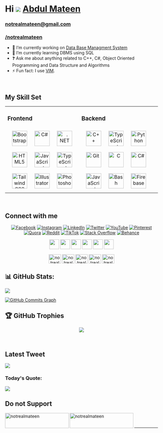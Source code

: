 # Hi ![](https://user-images.githubusercontent.com/18350557/176309783-0785949b-9127-417c-8b55-ab5a4333674e.gif) [Abdul Mateen](https://www.instagram.com/notrealmateen/)
### notrealmateen@gmail.com 
### [/notrealmateen](https://www.google.com/search?q=notrealmateen&rlz=1C1CHBF_enPK1018PK1018&oq=notrealmateen&aqs=chrome.0.69i59l3j69i57j69i59j69i65l2j69i61.2912j0j7&sourceid=chrome&ie=UTF-8)

* 🔭 I’m currently working on [Data Base Managment System](https://github.com/notrealmateen)  
* 🌱 I’m currently learning DBMS using SQL
* ❓ Ask me about anything related to C++, C#, Object Oriented Programming and Data Structure and Algorithms
* ⚡ Fun fact: I use [VIM](https://instagram.com/notrealmateen).
<br/>  

## My Skill Set  

<table><tr><td valign="top" width="50%">

### Frontend  

<div align="center">  
<a href="https://getbootstrap.com/docs/3.4/javascript/" target="_blank"><img style="margin: 10px" src="https://profilinator.rishav.dev/skills-assets/bootstrap-plain.svg" alt="Bootstrap" height="50" /></a>  
<a href="https://docs.microsoft.com/en-us/dotnet/csharp/" target="_blank"><img style="margin: 10px" src="https://profilinator.rishav.dev/skills-assets/csharp-original.svg" alt="C#" height="50" /></a>  
<a href="https://dotnet.microsoft.com/download/dotnet-framework" target="_blank"><img style="margin: 10px" src="https://profilinator.rishav.dev/skills-assets/dot-net-original-wordmark.svg" alt=". NET" height="50" /></a>  
<a href="https://en.wikipedia.org/wiki/HTML5" target="_blank"><img style="margin: 10px" src="https://profilinator.rishav.dev/skills-assets/html5-original-wordmark.svg" alt="HTML5" height="50" /></a>  
<a href="https://www.javascript.com/" target="_blank"><img style="margin: 10px" src="https://profilinator.rishav.dev/skills-assets/javascript-original.svg" alt="JavaScript" height="50" /></a>  
<a href="https://www.typescriptlang.org/" target="_blank"><img style="margin: 10px" src="https://profilinator.rishav.dev/skills-assets/typescript-original.svg" alt="TypeScript" height="50" /></a>  
<a href="https://www.tailwindcss.com/" target="_blank"><img style="margin: 10px" src="https://profilinator.rishav.dev/skills-assets/tailwindcss.svg" alt="Tailwind CSS" height="50" /></a>  
<a href="https://www.adobe.com/in/products/illustrator.html" target="_blank"><img style="margin: 10px" src="https://profilinator.rishav.dev/skills-assets/adobe_illustrator-icon.svg" alt="Illustrator" height="50" /></a>  
<a href="https://www.adobe.com/in/products/photoshop.html" target="_blank"><img style="margin: 10px" src="https://profilinator.rishav.dev/skills-assets/photoshop-plain.svg" alt="Photoshop" height="50" /></a>  
</div>

</td><td valign="top" width="50%">

### Backend  

<div align="center">  
<a href="https://www.cplusplus.com/" target="_blank"><img style="margin: 10px" src="https://profilinator.rishav.dev/skills-assets/cplusplus-original.svg" alt="C++" height="50" /></a>  
<a href="https://www.typescriptlang.org/" target="_blank"><img style="margin: 10px" src="https://profilinator.rishav.dev/skills-assets/typescript-original.svg" alt="TypeScript" height="50" /></a>  
<a href="https://www.python.org/" target="_blank"><img style="margin: 10px" src="https://profilinator.rishav.dev/skills-assets/python-original.svg" alt="Python" height="50" /></a>  
<a href="https://github.com/" target="_blank"><img style="margin: 10px" src="https://profilinator.rishav.dev/skills-assets/git-scm-icon.svg" alt="Git" height="50" /></a>  
<a href="https://www.cprogramming.com/" target="_blank"><img style="margin: 10px" src="https://profilinator.rishav.dev/skills-assets/c-original.svg" alt="C" height="50" /></a>  
<a href="https://docs.microsoft.com/en-us/dotnet/csharp/" target="_blank"><img style="margin: 10px" src="https://profilinator.rishav.dev/skills-assets/csharp-original.svg" alt="C#" height="50" /></a>  
<a href="https://www.javascript.com/" target="_blank"><img style="margin: 10px" src="https://profilinator.rishav.dev/skills-assets/javascript-original.svg" alt="JavaScript" height="50" /></a>  
<a href="https://www.gnu.org/software/bash/" target="_blank"><img style="margin: 10px" src="https://profilinator.rishav.dev/skills-assets/gnu_bash-icon.svg" alt="Bash" height="50" /></a>  
<a href="https://firebase.google.com/" target="_blank"><img style="margin: 10px" src="https://profilinator.rishav.dev/skills-assets/firebase.png" alt="Firebase" height="50" /></a>  
</div>
</td><td valign="top" width="33%">

</td></tr></table>  

<br/>  

  

## Connect with me  

<div align="center">

 [![Facebook](https://img.shields.io/badge/Facebook-%231877F2.svg?logo=Facebook&logoColor=white)](https://facebook.com/notrealmateen) [![Instagram](https://img.shields.io/badge/Instagram-%23E4405F.svg?logo=Instagram&logoColor=white)](https://instagram.com/notrealmateen) [![LinkedIn](https://img.shields.io/badge/LinkedIn-%230077B5.svg?logo=linkedin&logoColor=white)](https://linkedin.com/in/notrealmateen) [![Twitter](https://img.shields.io/badge/Twitter-%231DA1F2.svg?logo=Twitter&logoColor=white)](https://twitter.com/notrealmateen) [![YouTube](https://img.shields.io/badge/YouTube-%23FF0000.svg?logo=YouTube&logoColor=white)](https://youtube.com/@notrealmateen) [![Pinterest](https://img.shields.io/badge/Pinterest-%23E60023.svg?logo=Pinterest&logoColor=white)](https://pinterest.com/notrealmateen) [![Quora](https://img.shields.io/badge/Quora-%23B92B27.svg?logo=Quora&logoColor=white)](https://quora.com/profile/Abdul-Mateen-1199) [![Reddit](https://img.shields.io/badge/Reddit-%23FF4500.svg?logo=Reddit&logoColor=white)](https://reddit.com/user/notrealmateen) [![TikTok](https://img.shields.io/badge/TikTok-%23000000.svg?logo=TikTok&logoColor=white)](https://tiktok.com/@notrealmateen) [![Stack Overflow](https://img.shields.io/badge/-Stackoverflow-FE7A16?logo=stack-overflow&logoColor=white)](https://stackoverflow.com/users/19561209/notrealmateen) [![Behance](https://img.shields.io/badge/Behance-1769ff?logo=behance&logoColor=white)](https://behance.net/notrealmateen)


</div>  


<p align="center">
<a href="https://www.github.com/notrealmateen" target="_blank" rel="noreferrer"><img src="https://raw.githubusercontent.com/danielcranney/readme-generator/main/public/icons/socials/github.svg" width="32" height="32" /></a>
<a href="https://codesandbox.io/u/notrealmateen" target="_blank" rel="noreferrer"><img src="https://raw.githubusercontent.com/danielcranney/readme-generator/main/public/icons/socials/codesandbox.svg" width="32" height="32" /></a> 
<a href="https://www.codepen.io/notrealmateen" target="_blank" rel="noreferrer"><img src="https://raw.githubusercontent.com/danielcranney/readme-generator/main/public/icons/socials/codepen.svg" width="32" height="32" /></a> 
 <a href="https://www.dev.to/notrealmateen" target="_blank" rel="noreferrer"><img src="https://raw.githubusercontent.com/danielcranney/readme-generator/main/public/icons/socials/devdotto.svg" width="32" height="32" /></a> 
  <a href="https://notrealmateen.hashnode.dev" target="_blank" rel="noreferrer"><img src="https://raw.githubusercontent.com/danielcranney/readme-generator/main/public/icons/socials/hashnode.svg" width="32" height="32" /></a> 
   <a href="http://www.medium.com/@notrealmateen" target="_blank" rel="noreferrer"><img src="https://raw.githubusercontent.com/danielcranney/readme-generator/main/public/icons/socials/medium.svg" width="32" height="32" /></a> 

</p>

<p align="center">
<a href="https://www.codechef.com/users/notrealmateen" target="blank"><img align="center" src="https://cdn.jsdelivr.net/npm/simple-icons@3.1.0/icons/codechef.svg" alt="notrealmateen" height="30" width="40" /></a>
<a href="https://www.hackerrank.com/notrealmateen" target="blank"><img align="center" src="https://raw.githubusercontent.com/rahuldkjain/github-profile-readme-generator/master/src/images/icons/Social/hackerrank.svg" alt="notrealmateen" height="30" width="40" /></a>
<a href="https://www.leetcode.com/notrealmateen" target="blank"><img align="center" src="https://raw.githubusercontent.com/rahuldkjain/github-profile-readme-generator/master/src/images/icons/Social/leet-code.svg" alt="notrealmateen" height="30" width="40" /></a>
<a href="https://www.hackerearth.com/@notrealmateen" target="blank"><img align="center" src="https://raw.githubusercontent.com/rahuldkjain/github-profile-readme-generator/master/src/images/icons/Social/hackerearth.svg" alt="notrealmateen" height="30" width="40" /></a>
<a href="https://auth.geeksforgeeks.org/user/notrealmateen/profile" target="blank"><img align="center" src="https://raw.githubusercontent.com/rahuldkjain/github-profile-readme-generator/master/src/images/icons/Social/geeks-for-geeks.svg" alt="notrealmateen/profile" height="30" width="40" /></a>

</p>

## 📊 GitHub Stats:

<!-- ![](https://github-readme-stats.vercel.app/api?username=notrealmateen&theme=dark&hide_border=false&include_all_commits=true&count_private=true) -->
![](https://github-readme-streak-stats.herokuapp.com/?user=notrealmateen&theme=dark&hide_border=false)

<!-- <a href="https://github.com/notrealmateen" align="left"><img src="https://github-readme-stats.vercel.app/api/top-langs/?username=notrealmateen&langs_count=10&title_color=0891b2&text_color=ffffff&icon_color=0891b2&bg_color=1c1917&hide_border=true&locale=en&custom_title=Top%20%Languages" alt="Top Languages" /></a> -->

<a href="http://www.github.com/notrealmateen"><img src="https://github-readme-activity-graph.cyclic.app/graph?username=notrealmateen&bg_color=1c1917&color=ffffff&line=0891b2&point=ffffff&area_color=1c1917&area=true&hide_border=true&custom_title=GitHub%20Commits%20Graph" alt="GitHub Commits Graph" /></a><br/>

## 🏆 GitHub Trophies

<div align="center">

![](https://github-profile-trophy.vercel.app/?username=notrealmateen&theme=radical&no-frame=false&no-bg=true&margin-w=2)

</div>
<br/>  

## Latest Tweet 

![](https://gtce.itsvg.in/api?username=notrealmateen)

### Today's Quote:

![](https://quotes-github-readme.vercel.app/api?type=horizontal&theme=radical)

## Do not Support

<p><a href="https://www.buymeacoffee.com/notrealmateen"> <img align="left" src="https://cdn.buymeacoffee.com/buttons/v2/default-yellow.png" height="50" width="210" alt="notrealmateen" /></a><a href="https://ko-fi.com/notrealmateen"> <img align="left" src="https://cdn.ko-fi.com/cdn/kofi3.png?v=3" height="50" width="210" alt="notrealmateen" /></a></p><br><br>

---
<!-- [![](https://visitcount.itsvg.in/api?id=notrealmateen&icon=7&color=1)](https://visitcount.itsvg.in) -->
